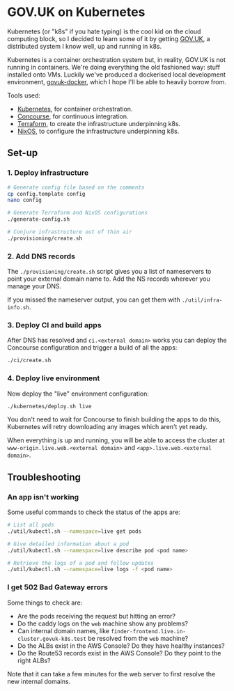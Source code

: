 GOV.UK on Kubernetes
====================

Kubernetes (or "k8s" if you hate typing) is the cool kid on the cloud
computing block, so I decided to learn some of it by getting
[GOV.UK][], a distributed system I know well, up and running in k8s.

Kubernetes is a container orchestration system but, in reality, GOV.UK
is not running in containers.  We're doing everything the old
fashioned way: stuff installed onto VMs.  Luckily we've produced a
dockerised local development environment, [govuk-docker][], which I
hope I'll be able to heavily borrow from.

Tools used:

- [Kubernetes][], for container orchestration.
- [Concourse][], for continuous integration.
- [Terraform][], to create the infrastructure underpinning k8s.
- [NixOS][], to configure the infrastructure underpinning k8s.

[GOV.UK]: https://www.gov.uk
[govuk-docker]: https://github.com/alphagov/govuk-docker
[Kubernetes]: https://kubernetes.io/
[Concourse]: https://concourse-ci.org/
[Terraform]: https://www.terraform.io/
[NixOS]: https://nixos.org/


Set-up
------

### 1. Deploy infrastructure

```bash
# Generate config file based on the comments
cp config.template config
nano config

# Generate Terraform and NixOS configurations
./generate-config.sh

# Conjure infrastructure out of thin air
./provisioning/create.sh
```

### 2. Add DNS records

The `./provisioning/create.sh` script gives you a list of nameservers
to point your external domain name to.  Add the NS records wherever
you manage your DNS.

If you missed the nameserver output, you can get them with
`./util/infra-info.sh`.

### 3. Deploy CI and build apps

After DNS has resolved and `ci.<external domain>` works you can deploy
the Concourse configuration and trigger a build of all the apps:

```bash
./ci/create.sh
```

### 4. Deploy live environment

Now deploy the "live" environment configuration:

```bash
./kubernetes/deploy.sh live
```

You don't need to wait for Concourse to finish building the apps to do
this, Kubernetes will retry downloading any images which aren't yet
ready.

When everything is up and running, you will be able to access the
cluster at `www-origin.live.web.<external domain>` and
`<app>.live.web.<external domain>`.

Troubleshooting
---------------

### An app isn't working

Some useful commands to check the status of the apps are:

```bash
# List all pods
./util/kubectl.sh --namespace=live get pods

# Give detailed information about a pod
./util/kubectl.sh --namespace=live describe pod <pod name>

# Retrieve the logs of a pod and follow updates
./util/kubectl.sh --namespace=live logs -f <pod name>
```

### I get 502 Bad Gateway errors

Some things to check are:

- Are the pods receiving the request but hitting an error?
- Do the caddy logs on the `web` machine show any problems?
- Can internal domain names, like `finder-frontend.live.in-cluster.govuk-k8s.test` be resolved from the `web` machine?
- Do the ALBs exist in the AWS Console?  Do they have healthy instances?
- Do the Route53 records exist in the AWS Console?  Do they point to the right ALBs?

Note that it can take a few minutes for the web server to first
resolve the new internal domains.
